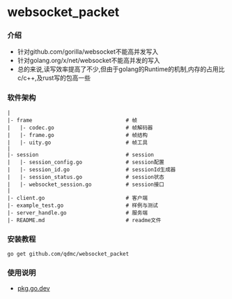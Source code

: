# websocket_packet

### 介绍
 - 针对github.com/gorilla/websocket不能高并发写入
 - 针对golang.org/x/net/websocket不能高并发的写入
 - 总的来说,读写效率提高了不少,但由于golang的Runtime的机制,内存的占用比 c/c++,及rust写的包高一些
### 软件架构

~~~text
|
|- frame                              # 帧
|   |- codec.go                       # 帧解码器
|   |- frame.go                       # 帧结构
|   |- uity.go                        # 帧工具
|
|- session                            # session
|   |- session_config.go              # session配置
|   |- session_id.go                  # sessionId生成器
|   |- session_status.go              # session状态
|   |- websocket_session.go           # session接口
|
|- client.go                          # 客户端
|- example_test.go                    # 样例与测试 
|- server_handle.go                   # 服务端 
|- README.md                          # readme文件
~~~

### 安装教程
~~~shell
go get github.com/qdmc/websocket_packet
~~~

### 使用说明
 - [pkg.go.dev](https://pkg.go.dev/github.com/qdmc/websocket_packet)


